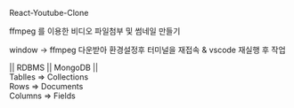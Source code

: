 React-Youtube-Clone

ffmpeg 를 이용한 비디오 파일첨부 및 썸네일 만들기

window -> ffmpeg 다운받아 환경설정후 터미널을 재접속 & vscode 재실행 후 작업


||    RDBMS   ||   MongoDB  ||<br/> 
    Tablles   =>  Collections <br/>
      Rows    =>   Documents  <br/>
    Columns   =>    Fields    <br/>





